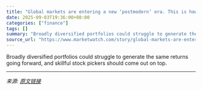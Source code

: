 ```yaml
---
title: "Global markets are entering a new ‘postmodern’ era. This is how investors can win big, says Goldman Sachs"
date: 2025-09-03T19:36:00+08:00
categories: ["finance"]
tags: []
summary: "Broadly diversified portfolios could struggle to generate the same returns going forward, and skillful stock pickers should come out on top."
source_url: "https://www.marketwatch.com/story/global-markets-are-entering-a-new-postmodern-era-this-is-how-investors-can-win-big-says-goldman-sachs-ce5f369e?mod=mw_rss_topstories"
---
```


Broadly diversified portfolios could struggle to generate the same returns going forward, and skillful stock pickers should come out on top.

---

*来源: [原文链接](https://www.marketwatch.com/story/global-markets-are-entering-a-new-postmodern-era-this-is-how-investors-can-win-big-says-goldman-sachs-ce5f369e?mod=mw_rss_topstories)*
